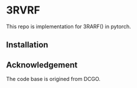 # 3RVRF
This repo is implementation for 3RARF() in pytorch. 
## Installation
## Acknowledgement
The code base is origined from DCGO.
